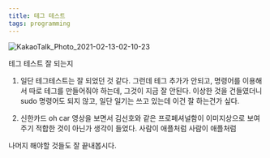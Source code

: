 ```yaml
---
title: 테그 테스트
tags: programming
---
```

![KakaoTalk_Photo_2021-02-13-02-10-23](https://user-images.githubusercontent.com/50545088/107799525-db842e80-6da0-11eb-8e1f-c57f85aeb7a1.jpeg)

테그 테스트 잘 되는지

1. 일단 테그테스트는 잘 되었던 것 같다. 그런데 테그 추가가 안되고, 명령어를 이용해서 따로 테그를 만들어줘야 하는데, 그것이 지금 잘 안된다. 이상한 것을 건들였더니 sudo 명령어도 되지 않고, 일단 일기는 쓰고 있는데 이건 잘 하는건가 싶다.

2. 신한카드 oh car 영상을 보면서 김선호와 같은 프로페셔널함이 이미지상으로 보여주기 적합한 것이 아닌가 생각이 들었다. 사람이 애플처럼 사람이 애플처럼

나머지 해야할 것들도 잘 끝내봅시다.
